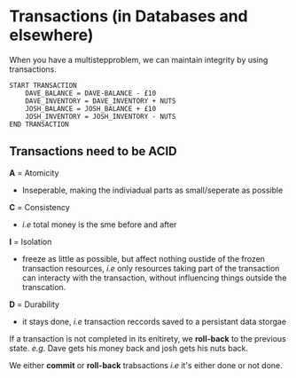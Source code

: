 # Transactions (in Databases and elsewhere)
When you have a multistepproblem, we can maintain integrity by using transactions.

```
START TRANSACTION  
    DAVE_BALANCE = DAVE-BALANCE - £10  
    DAVE_INVENTORY = DAVE_INVENTORY + NUTS  
    JOSH_BALANCE = JOSH_BALANCE + £10  
    JOSH_INVENTORY = JOSH_INVENTORY - NUTS  
END TRANSACTION
```  

## Transactions need to be **ACID**
**A** = Atomicity  
- Inseperable, making the indiviadual parts as small/seperate as possible

**C** = Consistency 
- *i.e* total money is the sme before and after  

**I** = Isolation  
- freeze as little as possible, but affect nothing oustide of the frozen transaction resources, *i.e* only resources taking part of the transaction can interacty with the transaction, without influencing things outside the transcation.

**D** = Durability  
- it stays done, *i.e* transaction reccords saved to a persistant data storgae

If a transaction is not completed in its enitirety, we **roll-back** to the previous state. *e.g.* Dave gets his money back and josh gets his nuts back.  

We either **commit** or **roll-back** trabsactions *i.e* it's either done or not done.  
